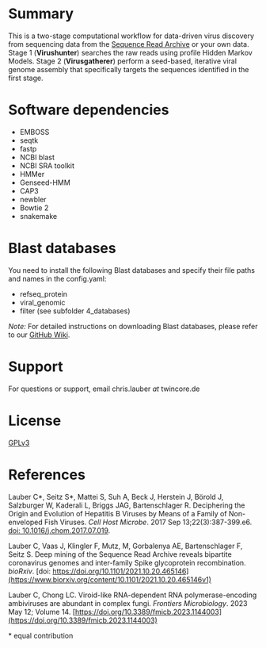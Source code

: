 # Summary

This is a two-stage computational workflow for data-driven virus discovery from sequencing data from the [Sequence Read Archive](https://www.ncbi.nlm.nih.gov/sra) or your own data. Stage 1 (**Virushunter**) searches the raw reads using profile Hidden Markov Models. Stage 2 (**Virusgatherer**) perform a seed-based, iterative viral genome assembly that specifically targets the sequences identified in the first stage.

# Software dependencies

 * EMBOSS
 * seqtk
 * fastp
 * NCBI blast
 * NCBI SRA toolkit
 * HMMer
 * Genseed-HMM
 * CAP3
 * newbler
 * Bowtie 2
 * snakemake

# Blast databases

You need to install the following Blast databases and specify their file paths and names in the config.yaml:
 * refseq_protein
 * viral_genomic
 * filter (see subfolder 4_databases)

  *Note:* For detailed instructions on downloading Blast databases, please refer to our [GitHub Wiki](https://github.com/lauberlab/VirusHunterGatherer/wiki). 

# Support

For questions or support, email chris.lauber *at* twincore.de

# License

[GPLv3](https://www.gnu.org/licenses/gpl-3.0.en.html)

# References

Lauber C*, Seitz S*, Mattei S, Suh A, Beck J, Herstein J, Börold J, Salzburger W, Kaderali L, Briggs JAG, Bartenschlager R. Deciphering the Origin and Evolution of Hepatitis B Viruses by Means of a Family of Non-enveloped Fish Viruses. *Cell Host Microbe*. 2017 Sep 13;22(3):387-399.e6. [doi: 10.1016/j.chom.2017.07.019](https://pubmed.ncbi.nlm.nih.gov/28867387/).

Lauber C, Vaas J, Klingler F, Mutz, M, Gorbalenya AE, Bartenschlager F, Seitz S. Deep mining of the Sequence Read Archive reveals bipartite coronavirus genomes and inter-family Spike glycoprotein recombination. *bioRxiv*. [doi: https://doi.org/10.1101/2021.10.20.465146](https://www.biorxiv.org/content/10.1101/2021.10.20.465146v1) 

Lauber C, Chong LC. Viroid-like RNA-dependent RNA polymerase-encoding ambiviruses are abundant in complex fungi. *Frontiers Microbiology*. 2023 May 12; Volume 14. [https://doi.org/10.3389/fmicb.2023.1144003](https://doi.org/10.3389/fmicb.2023.1144003)

\* equal contribution
